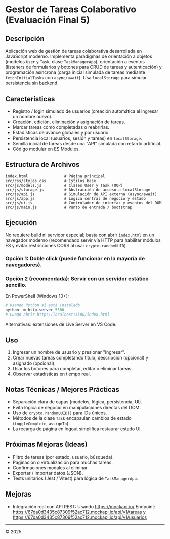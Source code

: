 # Gestor de Tareas Colaborativo (Evaluación Final 5)

## Descripción
Aplicación web de gestión de tareas colaborativa desarrollada en JavaScript moderno. Implementa paradigmas de orientación a objetos (modelos `User` y `Task`, clase `TaskManagerApp`), orientación a eventos (listeners de formularios y botones para CRUD de tareas y autenticación) y programación asíncrona (carga inicial simulada de tareas mediante `fetchInitialTasks` con `async/await`). Usa `localStorage` para simular persistencia sin backend.

## Características
- Registro / login simulado de usuarios (creación automática al ingresar un nombre nuevo).
- Creación, edición, eliminación y asignación de tareas.
- Marcar tareas como completadas o reabrirlas.
- Estadísticas de avance globales y por usuario.
- Persistencia local (usuarios, sesión y tareas) en `localStorage`.
- Semilla inicial de tareas desde una "API" simulada con retardo artificial.
- Código modular en ES Modules.

## Estructura de Archivos
```
index.html                # Página principal
src/css/styles.css        # Estilos base
src/js/models.js          # Clases User y Task (OOP)
src/js/storage.js         # Abstracción de acceso a localStorage
src/js/api.js             # Simulación de API externa (async/await)
src/js/app.js             # Lógica central de negocio y estado
src/js/ui.js              # Controlador de interfaz y eventos del DOM
src/js/main.js            # Punto de entrada / bootstrap
```

## Ejecución
No requiere build ni servidor especial; basta con abrir `index.html` en un navegador moderno (recomendado servir vía HTTP para habilitar módulos ES y evitar restricciones CORS al usar `crypto.randomUUID`).

### Opción 1: Doble click (puede funcionar en la mayoría de navegadores).
### Opción 2 (recomendada): Servir con un servidor estático sencillo.
En PowerShell (Windows 10+):

```powershell
# Usando Python si está instalado
python -m http.server 5500
# Luego abrir http://localhost:5500/index.html
```

Alternativas: extensiones de Live Server en VS Code.

## Uso
1. Ingresar un nombre de usuario y presionar "Ingresar".
2. Crear nuevas tareas completando título, descripción (opcional) y asignado (opcional).
3. Usar los botones para completar, editar o eliminar tareas.
4. Observar estadísticas en tiempo real.

## Notas Técnicas / Mejores Prácticas
- Separación clara de capas (modelos, lógica, persistencia, UI).
- Evita lógica de negocio en manipulaciones directas del DOM.
- Uso de `crypto.randomUUID()` para IDs únicos.
- Métodos de la clase `Task` encapsulan cambios de estado (`toggleComplete`, `assignTo`).
- La recarga de página en logout simplifica restaurar estado UI.

## Próximas Mejoras (Ideas)
- Filtro de tareas (por estado, usuario, búsqueda).
- Paginación o virtualización para muchas tareas.
- Confirmaciones modales al eliminar.
- Exportar / importar datos (JSON).
- Tests unitarios (Jest / Vitest) para lógica de `TaskManagerApp`.

## Mejoras
- Integración real con API REST:
	Usando https://mockapi.io/
	Endpoint: https://67da0d3435c87309f52ac712.mockapi.io/api/v1/tareas y https://67da0d3435c87309f52ac712.mockapi.io/api/v1/usuarios

---
© 2025
